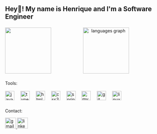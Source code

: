 <h2 align="left">Hey👋! My name is Henrique and I'm a Software Engineer </h2>

###

<div align="center">
 
<img align="left" height="150" src="https://media1.tenor.com/m/YUzRkMOL-3EAAAAC/programming-computer-frog.gif"  /> 

  <img src="https://github-readme-stats.vercel.app/api/top-langs?username=henriquedev0&locale=en&hide_title=false&layout=compact&card_width=320&langs_count=5&theme=dracula&hide_border=false" height="150" alt="languages graph"  />
</div>

###


<div align="left">
 Tools:<br><br>
  <img src="https://cdn.jsdelivr.net/gh/devicons/devicon/icons/javascript/javascript-original.svg" height="30" alt="javascript logo"  />
  <img width="12" />
  <img src="https://cdn.jsdelivr.net/gh/devicons/devicon/icons/typescript/typescript-original.svg" height="30" alt="typescript logo"  />
  <img width="12" />
  <img src="https://cdn.jsdelivr.net/gh/devicons/devicon/icons/html5/html5-original.svg" height="30" alt="html5 logo"  />
  <img width="12" />
  <img src="https://cdn.jsdelivr.net/gh/devicons/devicon/icons/css3/css3-original.svg" height="30" alt="css3 logo"  />
  <img width="12" />
  <img src="https://img.shields.io/badge/Spring-6DB33F?style=for-the-badge&logo=spring&logoColor=white" height="30" alt="spring logo"  />
  <img width="12" />
  <img src="https://img.shields.io/badge/MySQL-005C84?style=for-the-badge&logo=mysql&logoColor=white" height="30" alt="mysql logo"  />
  <img width="12" />
  <img src="https://img.shields.io/badge/GIT-E44C30?style=for-the-badge&logo=git&logoColor=white" height="30" alt="git logo"  />
  <img width="12" />
  <img src="https://img.shields.io/badge/Linux-FCC624?style=for-the-badge&logo=linux&logoColor=black" height="30" alt="linux logo"  />
</div>

###
Contact:
<div align="left" style="gap:10px">
  <a href="mailto:henriquerocha.dev@gmail.com">
    <img src="https://img.shields.io/static/v1?message=Gmail&logo=gmail&label=&color=D14836&logoColor=white&labelColor=&style=for-the-badge" height="35" alt="gmail logo"  />
  </a>
 
  <a href="https://www.linkedin.com/in/henriquedev0">
    <img src="https://img.shields.io/static/v1?message=LinkedIn&logo=linkedin&label=&color=0077B5&logoColor=white&labelColor=&style=for-the-badge" height="35" alt="linkedin logo"  />
  </a>
</div>

###

<br clear="both">

